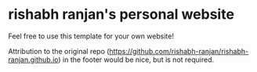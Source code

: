 # rishabh ranjan's personal website

Feel free to use this template for your own website!

Attribution to the original repo (<https://github.com/rishabh-ranjan/rishabh-ranjan.github.io>) in the footer would be nice, but is not required.
